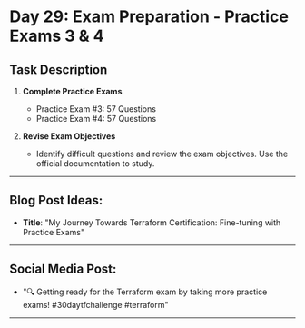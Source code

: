 # Day 29: Exam Preparation - Practice Exams 3 & 4

## Task Description

1. **Complete Practice Exams**
   - Practice Exam #3: 57 Questions
   - Practice Exam #4: 57 Questions

2. **Revise Exam Objectives**
   - Identify difficult questions and review the exam objectives. Use the official documentation to study.

---

## Blog Post Ideas:
- **Title**: "My Journey Towards Terraform Certification: Fine-tuning with Practice Exams"

---

## Social Media Post:
- "🔍 Getting ready for the Terraform exam by taking more practice exams! #30daytfchallenge #terraform"

---




